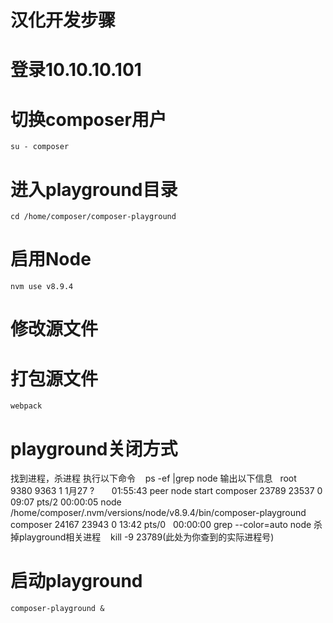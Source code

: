 # 汉化开发步骤

# 登录10.10.10.101
# 切换composer用户
    su - composer
# 进入playground目录
    cd /home/composer/composer-playground
# 启用Node
    nvm use v8.9.4
# 修改源文件
# 打包源文件
    webpack
# playground关闭方式
找到进程，杀进程
执行以下命令
    ps -ef |grep node
输出以下信息
    root      9380  9363  1 1月27 ?       01:55:43 peer node start
    composer 23789 23537  0 09:07 pts/2    00:00:05 node /home/composer/.nvm/versions/node/v8.9.4/bin/composer-playground
    composer 24167 23943  0 13:42 pts/0    00:00:00 grep --color=auto node
杀掉playground相关进程
    kill -9 23789(此处为你查到的实际进程号)
# 启动playground 
    composer-playground &
    
